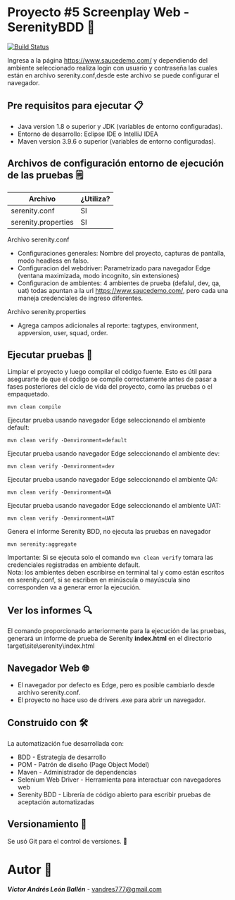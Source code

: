 # Proyecto #5 Screenplay Web - SerenityBDD 🚀

[![Build Status](https://travis-ci.org/joemccann/dillinger.svg?branch=master)](https://travis-ci.org/joemccann/dillinger)

Ingresa a la página https://www.saucedemo.com/ y dependiendo del ambiente seleccionado realiza login con usuario y contraseña las cuales están en archivo serenity.conf,desde este archivo se puede configurar el navegador.

## Pre requisitos para ejecutar 📋
- Java version 1.8 o superior y JDK (variables de entorno configuradas).
- Entorno de desarrollo: Eclipse IDE o IntelliJ IDEA
- Maven version 3.9.6 o superior (variables de entorno configuradas).

## Archivos de configuración entorno de ejecución de las pruebas 🗒️

| Archivo              | ¿Utiliza? |
| ---------------------|-------------- |
| serenity.conf        | SI            |
| serenity.properties  | SI            |

Archivo serenity.conf

- Configuraciones generales: Nombre del proyecto, capturas de pantalla, modo headless en falso.
- Configuracion del webdriver: Parametrizado para navegador Edge (ventana maximizada, modo incognito, sin extensiones)
- Configuracion de ambientes: 4 ambientes de prueba (defalul, dev, qa, uat) todas apuntan a la url https://www.saucedemo.com/, pero cada una maneja credenciales de ingreso diferentes.  

Archivo serenity.properties 

- Agrega campos adicionales al reporte: tagtypes, environment, appversion, user, squad, order.

## Ejecutar pruebas 🔨

Limpiar el proyecto y luego compilar el código fuente. Esto es útil para asegurarte de que el código se compile correctamente antes de pasar a fases posteriores del ciclo de vida del proyecto, como las pruebas o el empaquetado.

	mvn clean compile

Ejecutar prueba usando navegador Edge seleccionando el ambiente default:

 	mvn clean verify -Denvironment=default

Ejecutar prueba usando navegador Edge seleccionando el ambiente dev:

 	mvn clean verify -Denvironment=dev

Ejecutar prueba usando navegador Edge seleccionando el ambiente QA:

 	mvn clean verify -Denvironment=QA

Ejecutar prueba usando navegador Edge seleccionando el ambiente UAT:

 	mvn clean verify -Denvironment=UAT
  
Genera el informe Serenity BDD, no ejecuta las pruebas en navegador

	mvn serenity:aggregate 

Importante: Si se ejecuta solo el comando `mvn clean verify` tomara las credenciales registradas en ambiente default. <br />
Nota: los ambientes deben escribirse en terminal tal y como están escritos en serenity.conf, si se escriben en minúscula o mayúscula sino corresponden va a generar error la ejecución.


## Ver los informes 🔍
El comando proporcionado anteriormente para la ejecución de las pruebas, generará un informe de prueba de Serenity **index.html** en el directorio target\site\serenity\index.html

## Navegador Web 🌐
- El navegador por defecto es Edge, pero es posible cambiarlo desde archivo serenity.conf.
- El proyecto no hace uso de drivers .exe para abrir un navegador. 

## Construido con 🛠
La automatización fue desarrollada con:
- BDD - Estrategia de desarrollo
- POM - Patrón de diseño (Page Object Model)
- Maven - Administrador de dependencias
- Selenium Web Driver - Herramienta para interactuar con navegadores web
- Serenity BDD - Librería de código abierto para escribir pruebas de aceptación automatizadas

## Versionamiento 📌
Se usó Git para el control de versiones. 🔀

# Autor 👨
***Víctor Andrés León Ballén*** - [vandres777@gmail.com]()